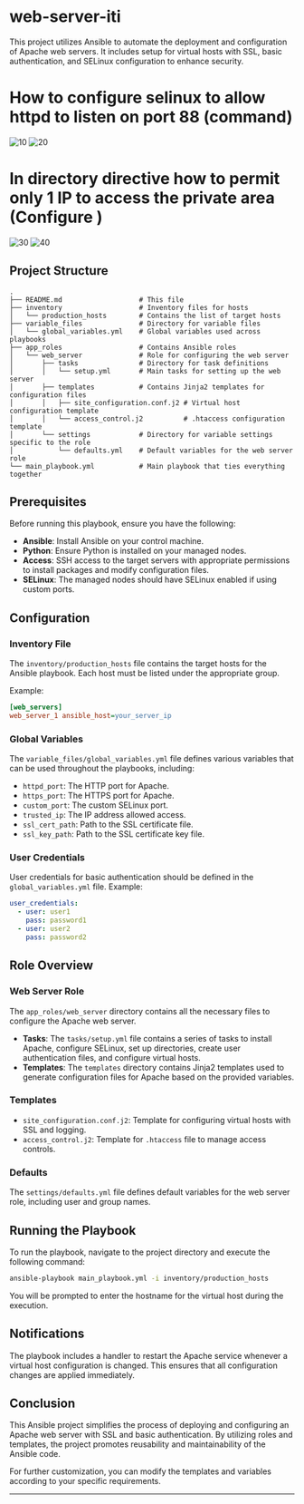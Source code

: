 # web-server-iti

This project utilizes Ansible to automate the deployment and configuration of Apache web servers. It includes setup for virtual hosts with SSL, basic authentication, and SELinux configuration to enhance security.

# How to configure selinux to allow httpd to listen on port 88 (command)
![10](https://github.com/user-attachments/assets/03b8bfee-ea80-47ba-908b-75fa22470818)
![20](https://github.com/user-attachments/assets/7abe4a47-c30c-4690-a37b-766828e9c1bf)

# In directory directive how to permit only 1 IP to access the private area (Configure )
![30](https://github.com/user-attachments/assets/9ab20f95-517b-450b-887f-b4d3ddf0819e)
![40](https://github.com/user-attachments/assets/7bfdd47c-931f-4403-9c63-bc4f7f033775)

## Project Structure

```plaintext
.
├── README.md                   # This file
├── inventory                   # Inventory files for hosts
│   └── production_hosts        # Contains the list of target hosts
├── variable_files              # Directory for variable files
│   └── global_variables.yml    # Global variables used across playbooks
├── app_roles                   # Contains Ansible roles
│   └── web_server              # Role for configuring the web server
│       ├── tasks               # Directory for task definitions
│       │   └── setup.yml       # Main tasks for setting up the web server
│       ├── templates           # Contains Jinja2 templates for configuration files
│       │   ├── site_configuration.conf.j2 # Virtual host configuration template
│       │   └── access_control.j2          # .htaccess configuration template
│       └── settings            # Directory for variable settings specific to the role
│           └── defaults.yml    # Default variables for the web server role
└── main_playbook.yml           # Main playbook that ties everything together
```

## Prerequisites

Before running this playbook, ensure you have the following:

- **Ansible**: Install Ansible on your control machine.
- **Python**: Ensure Python is installed on your managed nodes.
- **Access**: SSH access to the target servers with appropriate permissions to install packages and modify configuration files.
- **SELinux**: The managed nodes should have SELinux enabled if using custom ports.

## Configuration

### Inventory File

The `inventory/production_hosts` file contains the target hosts for the Ansible playbook. Each host must be listed under the appropriate group. 

Example:
```ini
[web_servers]
web_server_1 ansible_host=your_server_ip
```

### Global Variables

The `variable_files/global_variables.yml` file defines various variables that can be used throughout the playbooks, including:

- `httpd_port`: The HTTP port for Apache.
- `https_port`: The HTTPS port for Apache.
- `custom_port`: The custom SELinux port.
- `trusted_ip`: The IP address allowed access.
- `ssl_cert_path`: Path to the SSL certificate file.
- `ssl_key_path`: Path to the SSL certificate key file.

### User Credentials

User credentials for basic authentication should be defined in the `global_variables.yml` file. Example:

```yaml
user_credentials:
  - user: user1
    pass: password1
  - user: user2
    pass: password2
```

## Role Overview

### Web Server Role

The `app_roles/web_server` directory contains all the necessary files to configure the Apache web server. 

- **Tasks**: The `tasks/setup.yml` file contains a series of tasks to install Apache, configure SELinux, set up directories, create user authentication files, and configure virtual hosts.
- **Templates**: The `templates` directory contains Jinja2 templates used to generate configuration files for Apache based on the provided variables.

### Templates

- `site_configuration.conf.j2`: Template for configuring virtual hosts with SSL and logging.
- `access_control.j2`: Template for `.htaccess` file to manage access controls.

### Defaults

The `settings/defaults.yml` file defines default variables for the web server role, including user and group names.

## Running the Playbook

To run the playbook, navigate to the project directory and execute the following command:

```bash
ansible-playbook main_playbook.yml -i inventory/production_hosts
```

You will be prompted to enter the hostname for the virtual host during the execution.

## Notifications

The playbook includes a handler to restart the Apache service whenever a virtual host configuration is changed. This ensures that all configuration changes are applied immediately.

## Conclusion

This Ansible project simplifies the process of deploying and configuring an Apache web server with SSL and basic authentication. By utilizing roles and templates, the project promotes reusability and maintainability of the Ansible code.

For further customization, you can modify the templates and variables according to your specific requirements.

---
